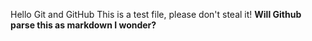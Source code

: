 Hello Git and GitHub
This is a test file, please don't steal it!
**Will Github parse this as markdown I wonder?**